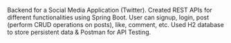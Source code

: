 Backend for a Social Media Application (Twitter).
Created REST APIs for different functionalities using Spring Boot. User can signup, login, post (perform CRUD operations on posts), like, comment, etc.
Used H2 database to store persistent data & Postman for API Testing.
